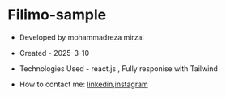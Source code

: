 # Filimo-sample

- Developed by mohammadreza mirzai

- Created - 2025-3-10

- Technologies Used - react.js , Fully responise with Tailwind

- How to contact me: [linkedin](https://www.linkedin.com/in/mohammadrezamirzai/),[instagram](https://www.instagram.com/mamareza_mzz)

